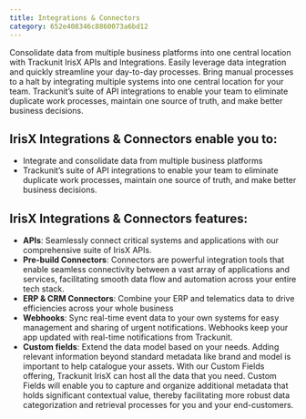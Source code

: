 ```yaml
---
title: Integrations & Connectors
category: 652e408346c8860073a6bd12
---
```


Consolidate data from multiple business platforms into one central location with Trackunit IrisX APIs and Integrations. Easily leverage data integration and quickly streamline your day-to-day processes. Bring manual processes to a halt by integrating multiple systems into one central location for your team.
Trackunit’s suite of API integrations to enable your team to eliminate duplicate work processes, maintain one source of truth, and make better business decisions.  

## IrisX Integrations & Connectors enable you to:
- Integrate and consolidate data from multiple business platforms
- Trackunit’s suite of API integrations to enable your team to eliminate duplicate work processes, maintain one source of truth, and make better business decisions.  


## IrisX Integrations & Connectors features:

- **APIs**: Seamlessly connect critical systems and applications with our comprehensive suite of IrisX APIs.
- **Pre-build Connectors**: Connectors are powerful integration tools that enable seamless connectivity between a vast array of applications and services, facilitating smooth data flow and automation across your entire tech stack.
- **ERP & CRM Connectors**: Combine your ERP and telematics data to drive efficiencies across your whole business
- **Webhooks**: Sync real-time event data to your own systems for easy management and sharing of urgent notifications. Webhooks keep your app updated with real-time notifications from Trackunit.
- **Custom fields**: Extend the data model based on your needs. Adding relevant information beyond standard metadata like brand and model is important to help catalogue your assets. With our Custom Fields offering, Trackunit IrisX can host all the data that you need. Custom Fields will enable you to capture and organize additional metadata that holds significant contextual value, thereby facilitating more robust data categorization and retrieval processes for you and your end-customers.